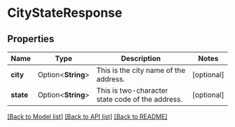 # CityStateResponse

## Properties

Name | Type | Description | Notes
------------ | ------------- | ------------- | -------------
**city** | Option<**String**> | This is the city name of the address. | [optional]
**state** | Option<**String**> | This is two-character state code of the address. | [optional]

[[Back to Model list]](../README.md#documentation-for-models) [[Back to API list]](../README.md#documentation-for-api-endpoints) [[Back to README]](../README.md)


